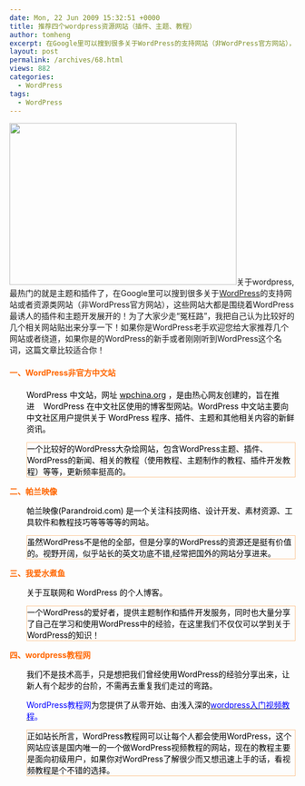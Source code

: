 ```yaml
---
date: Mon, 22 Jun 2009 15:32:51 +0000
title: 推荐四个wordpress资源网站（插件、主题、教程）
author: tomheng
excerpt: 在Google里可以搜到很多关于WordPress的支持网站（非WordPress官方网站），这些网站大都是围绕着WordPress最诱人的插件和主题开发展开的！为了大家少走“冤枉路”，我把自己认为比较好的几个相关网站贴出来分享一下！如果你是WordPress老手欢迎您给大家推荐几个网站或者绕道，如果你是的WordPress的新手或者刚刚听到WordPress这个名词，你可以参考一下我的分享！
layout: post
permalink: /archives/68.html
views: 882
categories:
  - WordPress
tags:
  - WordPress
---
```

<img class="aligncenter" title="wordpress " src="http://lh4.ggpht.com/_snYfzP9cqCY/Sj-gVfNjUJI/AAAAAAAAALs/m6VT8Ab5yAM/s400/wordpress-5-year-olds.jpg" alt="" width="400" height="285" />关于wordpress,最热门的就是主题和插件了，在Google里可以搜到很多关于<a class="wpgallery" title="wordpress" href="http://wordpress.com" target="_blank">WordPress</a>的支持网站或者资源类网站（非WordPress官方网站），这些网站大都是围绕着WordPress最诱人的插件和主题开发展开的！为了大家少走“冤枉路”，我把自己认为比较好的几个相关网站贴出来分享一下！如果你是WordPress老手欢迎您给大家推荐几个网站或者绕道，如果你是的WordPress的新手或者刚刚听到WordPress这个名词，这篇文章比较适合你！

#### <span style="color: #ff6600;">一、<span style="color: #ff6600;">WordPress非官方中文站</span></span>

<p style="padding-left: 30px;">
  <span style="color: #000000;">WordPress 中文站，网址 </span><a href="http://wpchina.org/"><span style="color: #000000;">wpchina.org</span></a><span style="color: #000000;"> ，是由热心网友创建的，旨在推进    WordPress 在中文社区使用的博客型网站。WordPress 中文站主要向中文社区用户提供关于 WordPress 程序、插件、主题和其他相关内容的新鲜资讯。</span>
</p>

<p style="margin-left: 30px;border:1px solid #FCC897">
  <span style="color: #000000;">一个比较好的WordPress大杂烩网站，包含WordPress主题、插件、WordPress的新闻、相关的教程（使用教程、主题制作的教程、插件开发教程）等等，更新频率挺高的。</span>
</p>

<span style="color: #ff6600;"><strong>二、<span style="color: #ff6600;">帕兰映像</span></strong></span>

<p style="padding-left: 30px;">
  <span style="color: #000000;">帕兰映像(Parandroid.com) 是一个关注科技网络、设计开发、素材资源、工具软件和教程技巧等等等等的网站。</span>
</p>

<p style="margin-left: 30px;border:1px solid #FCC897">
  <span style="color: #000000;">虽然WordPress不是他的全部，但是分享的WordPress的资源还是挺有价值的。视野开阔，似乎站长的英文功底不错,经常把国外的网站分享进来。</span>
</p>

<span style="color: #ff6600;"><strong>三、</strong><span style="color: #ff6600;"><strong>我爱水煮鱼</strong></span></span>

<p style="padding-left: 30px;">
  <span style="color: #000000;">关于互联网和 WordPress 的个人博客。</span>
</p>

<p style="margin-left: 30px;border:1px solid #FCC897">
  <span style="color: #000000;">一个WordPress的爱好者，提供主题制作和插件开发服务，同时也大量分享了自己在学习和使用WordPress中的经验，在这里我们不仅仅可以学到关于WordPress的知识！</span>
</p>

<span style="color: #ff6600;"><strong>四、</strong><span style="color: #ff6600;"><strong>wordpress教程网</strong></span></span>

<p style="padding-left: 30px;">
  <span style="color: #000000;">我们不是技术高手，只是想把我们曾经使用WordPress的经验分享出来，让新人有个起步的台阶，不需再去重复我们走过的弯路。</span>
</p>

<p style="padding-left: 30px;">
  <span style="color: #0000ff;">WordPress教程网</span><span style="color: #000000;">为您提供了从零开始、由浅入深的</span><a href="http://www.wpcourse.com/category/wordpress-video-tutorial"><span style="color: #0000ff;">wordpress入门视频教程</span></a><span style="color: #0000ff;">。</span>
</p>

<p style="margin-left: 30px;border:1px solid #FCC897">
  <span style="color: #000000;">正如站长所言，WordPress教程网可以让每个人都会使用WordPress，这个网站应该是国内唯一的一个做WordPress视频教程的网站，现在的教程主要是面向初级用户，如果你对WordPress了解很少而又想迅速上手的话，看视频教程是个不错的选择。</span>
</p>
